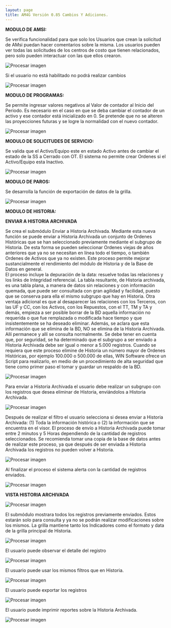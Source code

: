 ```yaml
---
layout: page
title: AM4G Versión 0.85 Cambios Y Adiciones.
---
```

**MODULO DE AMSI:**

Se verifica funcionalidad para que solo los Usuarios que crean la solicitud de AMsi puedan hacer comentarios sobre la misma. Los usuarios pueden ver todas las solicitudes de los centros de costo que tienen relacionados, pero solo pueden interactuar con las que ellos crearon.


![Procesar imagen](../assets/images/Version85/imagen1.png)

Si el usuario no está habilitado no podrá realizar cambios

![Procesar imagen](../assets/images/Version85/imagen2.png)

**MODULO DE PROGRAMAS:**

Se permite ingresar valores negativos al Valor de contador al Inicio del Periodo. Es necesario en el caso en que se deba cambiar el contador de un activo y ese contador está inicializado en 0.  Se pretende que no se alteren las proyecciones futuras y se logre la normalidad con el nuevo contador.

![Procesar imagen](../assets/images/Version85/imagen3.png)

**MODULO DE SOLICITUDES DE SERVICIO:**

Se valida que el Activo/Equipo este en estado Activo antes de cambiar el estado de la SS a Cerrado con OT.  El sistema no permite crear Ordenes si el Activo/Equipo esta Inactivo.

![Procesar imagen](../assets/images/Version85/imagen4.png)

**MODULO DE PAROS:**

Se desarrolla la función de exportación de datos de la grilla.

![Procesar imagen](../assets/images/Version85/imagen5.png)

**MODULO DE HISTORIA:**

**ENVIAR A HISTORIA ARCHIVADA**

Se crea el submódulo Enviar a Historia Archivada.
Mediante esta nueva función se puede enviar a Historia Archivada un conjunto de Ordenes Históricas que se han seleccionado previamente mediante el subgrupo de Historia.  De esta forma se pueden seleccionar Ordenes viejas de años anteriores que ya no se necesitan en línea todo el tiempo, o también Ordenes de Activos que ya no existen.
Este proceso permite mejorar sustancialmente el rendimiento del módulo de Historia y de la Base de Datos en general.  
El proceso incluye la depuración de la data: resuelve todas las relaciones y los links de Integridad referencial.  La tabla resultante, de Historia archivada, es una tabla plana, a manera de datos sin relaciones y con información quemada, que puede ser consultada con gran agilidad y facilidad, puesto que se conserva para ella el mismo subgrupo que hay en Historia.
Otra ventaja adicional es que al desaparecer las relaciones con los Terceros, con las UF y CC, con los Activos, con los Repuestos, con el TT, TM y TA y demás, empieza a ser posible borrar de la BD aquella información no requerida o que fue remplazada o modificada hace tiempo y que insistentemente se ha deseado eliminar.  Además, se aclara que esta información que se elimina de la BD, NO se elimina de la Historia Archivada.  Allí permanece y allí se consulta normalmente.
Se debe tener en cuenta que, por seguridad, se ha determinado que el subgrupo a ser enviado a Historia Archivada debe ser igual o menor a 5.000 registros.
Cuando se requiera que este proceso elimine de Historia un número mayor de Ordenes Históricas, por ejemplo 100.000 o 500.000 de ellas, WIN Software ofrece un Script para realizarlo, en medio de un procedimiento de alta seguridad que tiene como primer paso el tomar y guardar un respaldo de la BD.

![Procesar imagen](../assets/images/Version85/imagen6.png)

Para enviar a Historia Archivada el usuario debe realizar un subgrupo con los registros que desea eliminar de Historia, enviándolos a Historia Archivada.

![Procesar imagen](../assets/images/Version85/imagen7.png)

Después de realizar el filtro el usuario selecciona si desea enviar a Historia Archivada: (1) Toda la información histórica o (2) la información que se encuentra en el visor.
El proceso de envío a Historia Archivada puede tomar entre 2 minutos y 5 Horas dependiendo de la cantidad de registros seleccionados.  Se recomienda tomar una copia de la base de datos antes de realizar este proceso, ya que después de ser enviada a Historia Archivada los registros no pueden volver a Historia.

![Procesar imagen](../assets/images/Version85/imagen8.png)

Al finalizar el proceso el sistema alerta con la cantidad de registros enviados.

![Procesar imagen](../assets/images/Version85/imagen9.png)


**VISTA HISTORIA ARCHIVADA**

![Procesar imagen](../assets/images/Version85/imagen10.png)

El submódulo mostrara todos los registros previamente enviados. Estos estarán solo para consulta y ya no se podrán realizar modificaciones sobre los mismos. La grilla mantiene tanto los Indicadores como el formato y data de la grilla principal de Historia.

![Procesar imagen](../assets/images/Version85/imagen11.png)

El usuario puede observar el detalle del registro

![Procesar imagen](../assets/images/Version85/imagen12.png)

El usuario puede usar los mismos filtros que en Historia.

![Procesar imagen](../assets/images/Version85/imagen13.png)

El usuario puede exportar los registros

![Procesar imagen](../assets/images/Version85/imagen14.png)

El usuario puede imprimir reportes sobre la Historia Archivada.

![Procesar imagen](../assets/images/Version85/imagen15.png)
